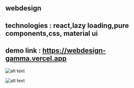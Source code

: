 ## webdesign
## technologies : react,lazy loading,pure components,css, material ui

## demo link : https://webdesign-gamma.vercel.app

![alt text](https://scontent.fixc4-1.fna.fbcdn.net/v/t1.0-9/119041296_953699975109322_4661725359689286113_o.jpg?_nc_cat=103&_nc_sid=730e14&_nc_ohc=Kkwhv2dq9TEAX-BbgYr&_nc_ht=scontent.fixc4-1.fna&oh=27f852cdc965da3adff40accbd47491a&oe=5F82EBC3)

![alt text](https://scontent.fixc4-1.fna.fbcdn.net/v/t1.0-9/119110817_953701091775877_427371759036992769_o.jpg?_nc_cat=105&_nc_sid=730e14&_nc_ohc=JFX8_8PpsywAX_KQnOb&_nc_ht=scontent.fixc4-1.fna&oh=2288f87918fe95df4a32fd08be991a57&oe=5F80CD74)
